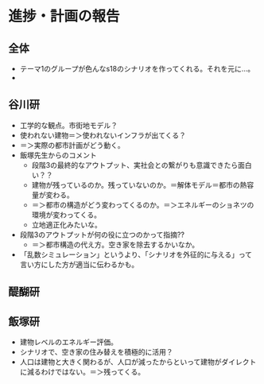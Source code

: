 # 進捗・計画の報告
## 全体
- テーマ1のグループが色んなs18のシナリオを作ってくれる。それを元に...。
- 
## 谷川研
- 工学的な観点。市街地モデル？
- 使われない建物＝＞使われないインフラが出てくる？
- ＝＞実際の都市計画がどう動く。
- 飯塚先生からのコメント
  - 段階3の最終的なアウトプット、実社会との繋がりも意識できたら面白い？？
  - 建物が残っているのか。残っていないのか。＝解体モデル＝都市の熱容量が変わる。
  - ＝＞都市の構造がどう変わってくるのか。＝＞エネルギーのショネツの環境が変わってくる。
  - 立地適正化みたいな。
- 段階3のアウトプットが何の役に立つのかって指摘??
  - ＝＞都市構造の代え方。空き家を除去するかいなか。
- 「乱数シミュレーション」というより、「シナリオを外征的に与える」って言い方にした方が適当に伝わるかも。
## 醍醐研
## 飯塚研
- 建物レベルのエネルギー評価。
- シナリオで、空き家の住み替えを積極的に活用？
- 人口は建物と大きく関わるが、人口が減ったからといって建物がダイレクトに減るわけではない。＝＞残ってくる。

